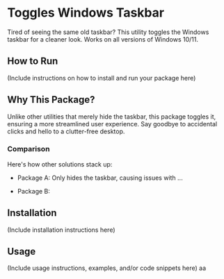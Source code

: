 # Toggles Windows Taskbar

Tired of seeing the same old taskbar? This utility toggles the Windows taskbar for a cleaner look. Works on all versions of Windows 10/11.

## How to Run

(Include instructions on how to install and run your package here)

## Why This Package?

Unlike other utilities that merely hide the taskbar, this package toggles it, ensuring a more streamlined user experience. Say goodbye to accidental clicks and hello to a clutter-free desktop.

### Comparison

Here's how other solutions stack up:

- Package A: Only hides the taskbar, causing issues with ...

- Package B:

## Installation

(Include installation instructions here)

## Usage

(Include usage instructions, examples, and/or code snippets here)
aa
